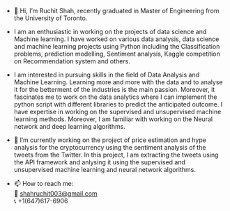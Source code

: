- 👋 Hi, I’m Ruchit Shah, recently graduated in Master of Engineering from the University of Toronto. 
 
- I am an enthusiastic in working on the projects of data science and Machine learning. I have worked on various data analysis, data science and machine learning projects using Python including the Classification problems, prediction modelling, Sentiment analysis, Kaggle competition on Recommendation system and others. 

- I am interested in pursuing skills in the field of Data Analysis and Machine Learning. Learning more and more with the data and to analyse it for the betterment of the industries is the main passion. Moreover, it fascinates me to work on the data analytics where I can implement the python script with different libraries to predict the anticipated outcome. I have expertise in working on the supervised and unsupervised machine learning methods. Moreover, I am familiar with working on the Neural network and deep learning algorithms.  
  
- 🌱 I’m currently working on the project of price estimation and hype analysis for the cryptocurrency using the sentiment analysis of the tweets from the Twitter. In this project, I am extracting the tweets using the API framework and anlysing it using the supervised and unsupervised machine learning and neural network algorithms.  

- 📫 How to reach me: 
  <br/>📧 shahruchit003@gmail.com
  <br/>📞 +1(647)617-6906
  
  
<!---
ruchitshah03/ruchitshah03 is a ✨ special ✨ repository because its `README.md` (this file) appears on your GitHub profile.
You can click the Preview link to take a look at your changes.
--->
